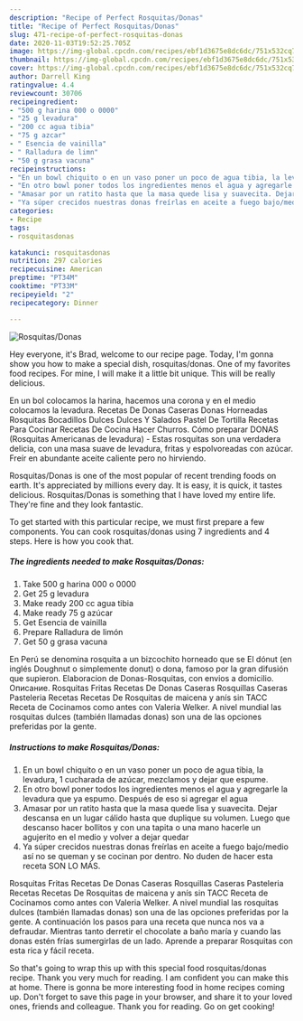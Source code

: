 ```yaml
---
description: "Recipe of Perfect Rosquitas/Donas"
title: "Recipe of Perfect Rosquitas/Donas"
slug: 471-recipe-of-perfect-rosquitas-donas
date: 2020-11-03T19:52:25.705Z
image: https://img-global.cpcdn.com/recipes/ebf1d3675e8dc6dc/751x532cq70/rosquitasdonas-foto-principal.jpg
thumbnail: https://img-global.cpcdn.com/recipes/ebf1d3675e8dc6dc/751x532cq70/rosquitasdonas-foto-principal.jpg
cover: https://img-global.cpcdn.com/recipes/ebf1d3675e8dc6dc/751x532cq70/rosquitasdonas-foto-principal.jpg
author: Darrell King
ratingvalue: 4.4
reviewcount: 30706
recipeingredient:
- "500 g harina 000 o 0000"
- "25 g levadura"
- "200 cc agua tibia"
- "75 g azcar"
- " Esencia de vainilla"
- " Ralladura de limn"
- "50 g grasa vacuna"
recipeinstructions:
- "En un bowl chiquito o en un vaso poner un poco de agua tibia, la levadura, 1 cucharada de azúcar, mezclamos y dejar que espume."
- "En otro bowl poner todos los ingredientes menos el agua y agregarle la levadura que ya espumo. Después de eso si agregar el agua"
- "Amasar por un ratito hasta que la masa quede lisa y suavecita. Dejar descansa en un lugar cálido hasta que duplique su volumen. Luego que descanso hacer bollitos y con una tapita o una mano hacerle un agujerito en el medio y volver a dejar quedar"
- "Ya súper crecidos nuestras donas freírlas en aceite a fuego bajo/medio así no se queman y se cocinan por dentro. No duden de hacer esta receta SON LO MÁS."
categories:
- Recipe
tags:
- rosquitasdonas

katakunci: rosquitasdonas 
nutrition: 297 calories
recipecuisine: American
preptime: "PT34M"
cooktime: "PT33M"
recipeyield: "2"
recipecategory: Dinner

---
```



![Rosquitas/Donas](https://img-global.cpcdn.com/recipes/ebf1d3675e8dc6dc/751x532cq70/rosquitasdonas-foto-principal.jpg)

Hey everyone, it's Brad, welcome to our recipe page. Today, I'm gonna show you how to make a special dish, rosquitas/donas. One of my favorites food recipes. For mine, I will make it a little bit unique. This will be really delicious.

En un bol colocamos la harina, hacemos una corona y en el medio colocamos la levadura. Recetas De Donas Caseras Donas Horneadas Rosquitas Bocadillos Dulces Dulces Y Salados Pastel De Tortilla Recetas Para Cocinar Recetas De Cocina Hacer Churros. Cómo preparar DONAS (Rosquitas Americanas de levadura) - Estas rosquitas son una verdadera delicia, con una masa suave de levadura, fritas y espolvoreadas con azúcar. Freír en abundante aceite caliente pero no hirviendo.

Rosquitas/Donas is one of the most popular of recent trending foods on earth. It's appreciated by millions every day. It is easy, it is quick, it tastes delicious. Rosquitas/Donas is something that I have loved my entire life. They're fine and they look fantastic.


To get started with this particular recipe, we must first prepare a few components. You can cook rosquitas/donas using 7 ingredients and 4 steps. Here is how you cook that.

<!--inarticleads1-->

##### The ingredients needed to make Rosquitas/Donas:

1. Take 500 g harina 000 o 0000
1. Get 25 g levadura
1. Make ready 200 cc agua tibia
1. Make ready 75 g azúcar
1. Get  Esencia de vainilla
1. Prepare  Ralladura de limón
1. Get 50 g grasa vacuna


En Perú se denomina rosquita a un bizcochito horneado que se El dónut (en inglés Doughnut o simplemente donut) o dona, famoso por la gran difusión que supieron. Elaboracion de Donas-Rosquitas, con envios a domicilio. Описание. Rosquitas Fritas Recetas De Donas Caseras Rosquillas Caseras Pasteleria Recetas Recetas De Rosquitas de maicena y anís sin TACC Receta de Cocinamos como antes con Valeria Welker. A nivel mundial las rosquitas dulces (también llamadas donas) son una de las opciones preferidas por la gente. 

<!--inarticleads2-->

##### Instructions to make Rosquitas/Donas:

1. En un bowl chiquito o en un vaso poner un poco de agua tibia, la levadura, 1 cucharada de azúcar, mezclamos y dejar que espume.
1. En otro bowl poner todos los ingredientes menos el agua y agregarle la levadura que ya espumo. Después de eso si agregar el agua
1. Amasar por un ratito hasta que la masa quede lisa y suavecita. Dejar descansa en un lugar cálido hasta que duplique su volumen. Luego que descanso hacer bollitos y con una tapita o una mano hacerle un agujerito en el medio y volver a dejar quedar
1. Ya súper crecidos nuestras donas freírlas en aceite a fuego bajo/medio así no se queman y se cocinan por dentro. No duden de hacer esta receta SON LO MÁS.


Rosquitas Fritas Recetas De Donas Caseras Rosquillas Caseras Pasteleria Recetas Recetas De Rosquitas de maicena y anís sin TACC Receta de Cocinamos como antes con Valeria Welker. A nivel mundial las rosquitas dulces (también llamadas donas) son una de las opciones preferidas por la gente. A continuación los pasos para una receta que nunca nos va a defraudar. Mientras tanto derretir el chocolate a baño maría y cuando las donas estén frías sumergirlas de un lado. Aprende a preparar Rosquitas con esta rica y fácil receta. 

So that's going to wrap this up with this special food rosquitas/donas recipe. Thank you very much for reading. I am confident you can make this at home. There is gonna be more interesting food in home recipes coming up. Don't forget to save this page in your browser, and share it to your loved ones, friends and colleague. Thank you for reading. Go on get cooking!
